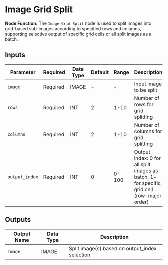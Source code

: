 # Image Grid Split

**Node Function:** The `Image Grid Split` node is used to split images into grid-based sub-images according to specified rows and columns, supporting selective output of specific grid cells or all split images as a batch.

## Inputs

| Parameter | Required | Data Type | Default | Range | Description |
|--|--|--|--|--|--|
| `image` | Required | IMAGE | - | - | Input image to be split |
| `rows` | Required | INT | 2 | 1-10 | Number of rows for grid splitting |
| `columns` | Required | INT | 2 | 1-10 | Number of columns for grid splitting |
| `output_index` | Required | INT | 0 | 0-100 | Output index: 0 for all split images as batch, 1+ for specific grid cell (row-major order) |

## Outputs

| Output Name | Data Type | Description |
|-------------|-----------|-------------|
| `image` | IMAGE | Split image(s) based on output_index selection |
